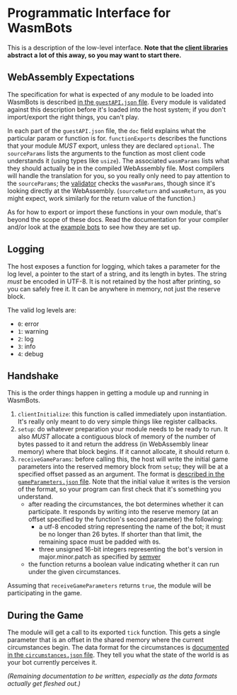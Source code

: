 # Programmatic Interface for WasmBots

This is a description of the low-level interface. **Note that the [client libraries](../libraries/) abstract a lot of this away, so you may want to start there.** 

## WebAssembly Expectations

The specification for what is expected of any module to be loaded into WasmBots is described [in the `guestAPI.json` file](../engine/src/data/guestAPI.json). Every module is validated against this description before it's loaded into the host system; if you don't import/export the right things, you can't play.

In each part of the `guestAPI.json` file, the `doc` field explains what the particular param or function is for. `functionExports` describes the functions that your module _MUST_ export, unless they are declared `optional`. The `sourceParams` lists the arguments to the function as most client code understands it (using types like `usize`). The associated `wasmParams` lists what they should actually be in the compiled WebAssembly file. Most compilers will handle the translation for you, so you really only need to pay attention to the `sourceParams`; the [validator](../validator/) checks the `wasmParams`, though since it's looking directly at the WebAssembly. (`sourceReturn` and `wasmReturn`, as you might expect, work similarly for the return value of the function.) 

As for how to export or import these functions in your own module, that's beyond the scope of these docs. Read the documentation for your compiler and/or look at the [example bots](../example_bots_src/) to see how they are set up. 

## Logging

The host exposes a function for logging, which takes a parameter for the log level, a pointer to the start of a string, and its length in bytes. The string _must_ be encoded in UTF-8. It is not retained by the host after printing, so you can safely free it. It can be anywhere in memory, not just the reserve block. 

The valid log levels are: 
* `0`: error
* `1`: warning
* `2`: log
* `3`: info
* `4`: debug

## Handshake

This is the order things happen in getting a module up and running in WasmBots. 

1. `clientInitialize`: this function is called immediately upon instantiation. It's really only meant to do very simple things like register callbacks. 
2. `setup`: do whatever preparation your module needs to be ready to run. It also _MUST_ allocate a contiguous block of memory of the number of bytes passed to it and return the address (in WebAssembly linear memory) where that block begins. If it cannot allocate, it should return `0`. 
3. `receiveGameParams`: before calling this, the host will write the initial game parameters into the reserved memory block from `setup`; they will be at a specified offset passed as an argument. The format is [described in the `gameParameters.json` file](../engine/src/data/gameParameters.json). Note that the initial value it writes is the version of the format, so your program can first check that it's something you understand. 
    * after reading the circumstances, the bot determines whether it can participate. It responds by writing into the reserve memory (at an offset specified by the function's second parameter) the following:
      * a utf-8 encoded string representing the name of the bot; it must be no longer than 26 bytes. If shorter than that limit, the remaining space must be padded with `0`s. 
      * three unsigned 16-bit integers representing the bot's version in major.minor.patch as specified by [semver](https://semver.org)
    * the function returns a boolean value indicating whether it can run under the given circumstances.

Assuming that `receiveGameParameters` returns `true`, the module will be participating in the game. 

## During the Game

The module will get a call to its exported `tick` function. This gets a single parameter that is an offset in the shared memory where the current circumstances begin. The data format for the circumstances is [documented in the `circumstances.json` file](../engine/src/data/circumstances.json). They tell you what the state of the world is as your bot currently perceives it. 

_(Remaining documentation to be written, especially as the data formats actually get fleshed out.)_
